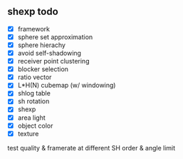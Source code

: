 ## shexp todo

- [x] framework
- [x] sphere set approximation
- [x] sphere hierachy
- [x] avoid self-shadowing
- [x] receiver point clustering
- [x] blocker selection
- [x] ratio vector
- [X] L*H(N) cubemap (w/ windowing)
- [x] shlog table
- [x] sh rotation
- [x] shexp
- [x] area light
- [x] object color
- [x] texture

test quality & framerate at different SH order & angle limit
